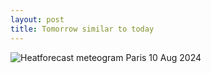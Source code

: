 ```yaml
---
layout: post
title: Tomorrow similar to today
---
```


![Heatforecast meteogram Paris 10 Aug 2024](https://heatforecast.github.io/images/paris_2024081000.png)